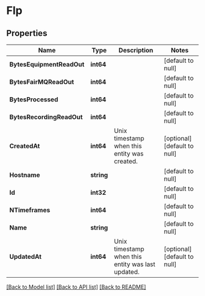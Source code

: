 # Flp

## Properties
Name | Type | Description | Notes
------------ | ------------- | ------------- | -------------
**BytesEquipmentReadOut** | **int64** |  | [default to null]
**BytesFairMQReadOut** | **int64** |  | [default to null]
**BytesProcessed** | **int64** |  | [default to null]
**BytesRecordingReadOut** | **int64** |  | [default to null]
**CreatedAt** | **int64** | Unix timestamp when this entity was created. | [optional] [default to null]
**Hostname** | **string** |  | [default to null]
**Id** | **int32** |  | [default to null]
**NTimeframes** | **int64** |  | [default to null]
**Name** | **string** |  | [default to null]
**UpdatedAt** | **int64** | Unix timestamp when this entity was last updated. | [optional] [default to null]

[[Back to Model list]](../README.md#documentation-for-models) [[Back to API list]](../README.md#documentation-for-api-endpoints) [[Back to README]](../README.md)

